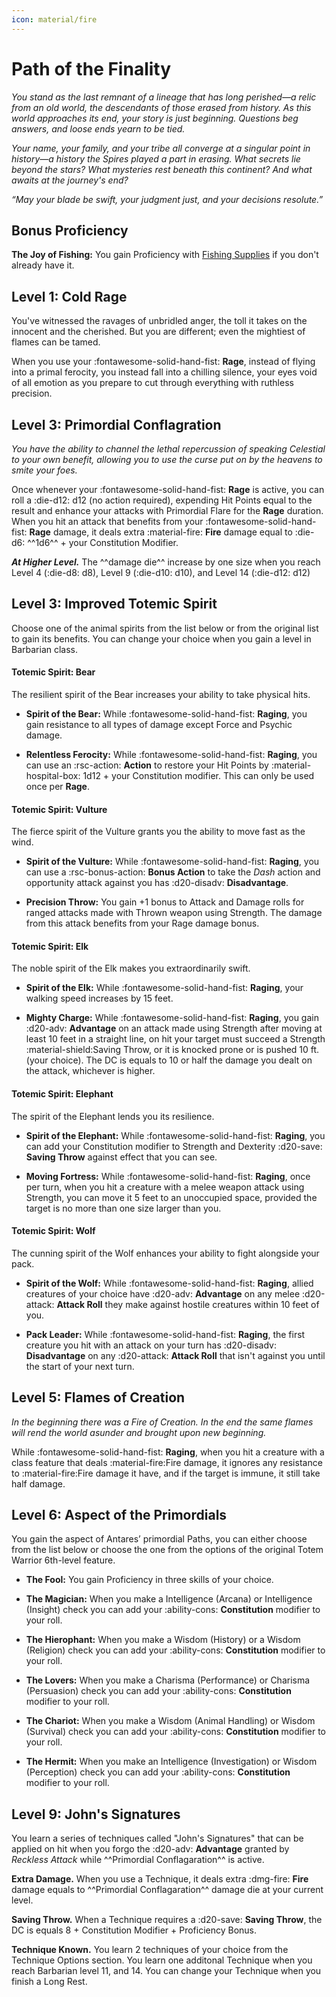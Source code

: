 ```yaml
---
icon: material/fire
---
```


# Path of the Finality

*You stand as the last remnant of a lineage that has long  perished—a relic from an old world, the descendants of those erased from history. As this world approaches its end, your story is just beginning. Questions beg answers, and loose ends yearn to be tied.* 

*Your name, your family, and your tribe all converge at a singular point in history—a history the Spires played a part in erasing. What secrets lie beyond the stars? What mysteries rest beneath this continent? And what awaits at the journey's end?*

*“May your blade be swift, your judgment just, and your decisions resolute.”*

## Bonus Proficiency

**The Joy of Fishing:** You gain Proficiency with [Fishing Supplies](../../equipment/tools/artisan-tools.md#fishing-supplies) if you don't already have it.

## Level 1: Cold Rage

You've witnessed the ravages of unbridled anger, the toll it takes on the innocent and the cherished. But you are different; even the mightiest of flames can be tamed.

When you use your :fontawesome-solid-hand-fist: **Rage**, instead of flying into a primal ferocity, you instead fall into a chilling silence, your eyes void of all emotion as you prepare to cut through everything with ruthless precision.

## Level 3: Primordial Conflagration 

*You have the ability to channel the lethal repercussion of speaking Celestial to your own benefit, allowing you to use the curse put on by the heavens to smite your foes.*

Once whenever your :fontawesome-solid-hand-fist: **Rage** is active, you can roll a :die-d12: d12 (no action required), expending Hit Points equal to the result and enhance your attacks with Primordial Flare for the **Rage** duration. When you hit an attack that benefits from your :fontawesome-solid-hand-fist: **Rage** damage, it deals extra :material-fire: **Fire** damage equal to :die-d6: ^^1d6^^ + your Constitution Modifier.

***At Higher Level.*** The ^^damage die^^ increase by one size when you reach Level 4 (:die-d8: d8), Level 9 (:die-d10: d10), and Level 14 (:die-d12: d12)

## Level 3: Improved Totemic Spirit

Choose one of the animal spirits from the list below or from the original list to gain its benefits. You can change your choice when you gain a level in Barbarian class.

#### Totemic Spirit: Bear
    
The resilient spirit of the Bear increases your ability to take physical hits.

- **Spirit of the Bear:** While :fontawesome-solid-hand-fist: **Raging**, you gain resistance to all types of damage except Force and Psychic damage.

- **Relentless Ferocity:** While :fontawesome-solid-hand-fist: **Raging**, you can use an :rsc-action: **Action** to  restore your Hit Points by :material-hospital-box: 1d12 + your Constitution modifier. This can only be used once per **Rage**.

#### Totemic Spirit: Vulture
    
The fierce spirit of the Vulture grants you the ability to move fast as the wind. 

- **Spirit of the Vulture:** While :fontawesome-solid-hand-fist: **Raging**, you can use a :rsc-bonus-action: **Bonus Action** to take the *Dash* action and opportunity attack against you has :d20-disadv: **Disadvantage**.

- **Precision Throw:** You gain +1 bonus to Attack and Damage rolls for ranged attacks made with Thrown weapon using Strength. The damage from this attack benefits from your Rage damage bonus.

#### Totemic Spirit: Elk

The noble spirit of the Elk makes you extraordinarily swift. 

- **Spirit of the Elk:** While :fontawesome-solid-hand-fist: **Raging**, your walking speed increases by 15 feet.

- **Mighty Charge:** While :fontawesome-solid-hand-fist: **Raging**, you gain :d20-adv: **Advantage** on an attack made using Strength after moving at least 10 feet in a straight line, on hit your target must succeed a Strength :material-shield:Saving Throw, or it is knocked prone or is pushed 10 ft. (your choice). The DC is equals to 10 or half the damage you dealt on the attack, whichever is higher.

#### Totemic Spirit: Elephant

The spirit of the Elephant lends you its resilience. 

- **Spirit of the Elephant:** While :fontawesome-solid-hand-fist: **Raging**, you can add your Constitution modifier to Strength and Dexterity :d20-save: **Saving Throw** against effect that you can see.

- **Moving Fortress:** While :fontawesome-solid-hand-fist: **Raging**, once per turn, when you hit a creature with a melee weapon attack using Strength, you can move it 5 feet to an unoccupied space, provided the target is no more than one size larger than you.

#### Totemic Spirit: Wolf
    
The cunning spirit of the Wolf enhances your ability to fight alongside your pack. 

- **Spirit of the Wolf:** While :fontawesome-solid-hand-fist: **Raging**, allied creatures of your choice have :d20-adv: **Advantage** on any melee :d20-attack: **Attack Roll** they make against hostile creatures within 10 feet of you.

- **Pack Leader:** While :fontawesome-solid-hand-fist: **Raging**, the first creature you hit with an attack on your turn has :d20-disadv: **Disadvantage** on any :d20-attack: **Attack Roll** that isn't against you until the start of your next turn.

## Level 5: Flames of Creation 

*In the beginning there was a Fire of Creation. In the end the same flames will rend the world asunder and brought upon new beginning.*

While :fontawesome-solid-hand-fist: **Raging**, when you hit a creature with a class feature that deals :material-fire:Fire damage, it ignores any resistance to :material-fire:Fire damage it have, and if the target is immune, it still take half damage.

## Level 6: Aspect of the Primordials

You gain the aspect of Antares’ primordial Paths, you can either choose from the list below or choose the one from the options of the original Totem Warrior 6th-level feature.

- **The Fool:** You gain Proficiency in three skills of your choice.

- **The Magician:** When you make a Intelligence (Arcana) or Intelligence (Insight) check you can add your :ability-cons: **Constitution** modifier to your roll.

- **The Hierophant:** When you make a Wisdom (History) or a Wisdom (Religion) check you can add your :ability-cons: **Constitution**  modifier to your roll.

- **The Lovers:** When you make a Charisma (Performance) or Charisma (Persuasion) check you can add your :ability-cons: **Constitution**  modifier to your roll.

- **The Chariot:** When you make a Wisdom (Animal Handling) or Wisdom (Survival) check you can add your :ability-cons: **Constitution**  modifier to your roll.

- **The Hermit:** When you make an Intelligence (Investigation) or Wisdom (Perception) check you can add your :ability-cons: **Constitution**  modifier to your roll.

## Level 9: John's Signatures

You learn a series of techniques called "John's Signatures" that can be applied on hit when you forgo the :d20-adv: **Advantage** granted by *Reckless Attack* while ^^Primordial Conflagaration^^ is active. 

**Extra Damage.** When you use a Technique, it deals extra :dmg-fire: **Fire** damage equals to ^^Primordial Conflagaration^^ damage die at your current level.

**Saving Throw.** When a Technique requires a :d20-save: **Saving Throw**, the DC is equals 8 + Constitution Modifier + Proficiency Bonus.

**Technique Known.** You learn 2 techniques of your choice from the Technique Options section. You learn one additonal Technique when you reach Barbarian level 11, and 14. You can change your Technique when you finish a Long Rest.